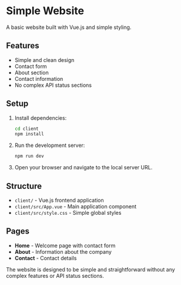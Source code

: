 # Simple Website

A basic website built with Vue.js and simple styling.

## Features

- Simple and clean design
- Contact form
- About section
- Contact information
- No complex API status sections

## Setup

1. Install dependencies:

   ```bash
   cd client
   npm install
   ```

2. Run the development server:

   ```bash
   npm run dev
   ```

3. Open your browser and navigate to the local server URL.

## Structure

- `client/` - Vue.js frontend application
- `client/src/App.vue` - Main application component
- `client/src/style.css` - Simple global styles

## Pages

- **Home** - Welcome page with contact form
- **About** - Information about the company
- **Contact** - Contact details

The website is designed to be simple and straightforward without any complex features or API status sections.
